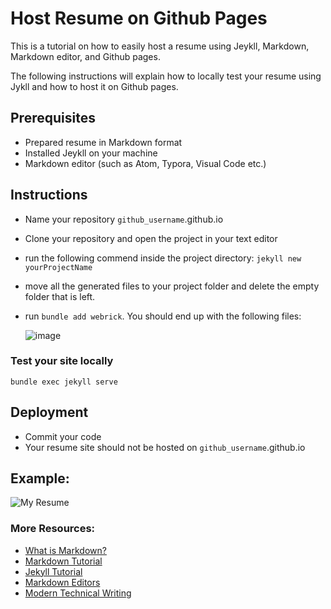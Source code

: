 # Host Resume on Github Pages

This is a tutorial on how to easily host a resume using Jeykll, Markdown, Markdown editor, and Github pages.

The following instructions will explain how to locally test your resume using Jykll and how to host it on Github pages. 

## Prerequisites

* Prepared resume in Markdown format
* Installed Jeykll on your machine
* Markdown editor (such as Atom, Typora, Visual Code etc.)

## Instructions

* Name your repository ``github_username``.github.io
* Clone your repository and open the project in your text editor
* run the following commend inside the project directory: ``jekyll new yourProjectName``           
* move all the generated files to your project folder and delete the empty folder that is left. 
* run ``bundle add webrick``. You should end up with the following files:

    ![image](https://user-images.githubusercontent.com/56234653/159091902-780d86dd-46c1-4402-8904-2e321bebd908.png)

### Test your site locally

    bundle exec jekyll serve
    
## Deployment
* Commit your code 
* Your resume site should not be hosted on `github_username`.github.io

## Example:
![[My Resume](ezgif.com-gif-maker.gif)](https://lizaya.github.io/)

 ### More Resources:
 * [What is Markdown?](https://www.markdownguide.org/getting-started/)
 * [Markdown Tutorial](https://www.markdowntutorial.com/)
 * [Jekyll Tutorial](https://www.youtube.com/playlist?list=PLLAZ4kZ9dFpOPV5C5Ay0pHaa0RJFhcmcB)
 * [Markdown Editors](https://www.shopify.ca/partners/blog/10-of-the-best-markdown-editors)
 * [Modern Technical Writing](https://www.amazon.ca/Modern-Technical-Writing-Introduction-Documentation-ebook/dp/B01A2QL9SS)



 



